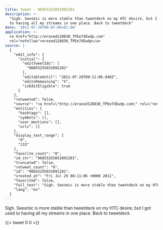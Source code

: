 ```yaml
---
title: Tweet - 96855255031091201
description: >-
  "Sigh. Seesmic is more stable than tweetdeck on my HTC desire, but I got used
  to having all my streams in one place. Back to tweetdeck"
date: '2011-07-29T08:07:06+01:00'
application: >-
  <a href="http://erased128830_TPEe7XEwdp.com"
  rel="nofollow">erased128830_TPEe7XEwdp</a>
source: |-
  {
    "edit_info": {
      "initial": {
        "editTweetIds": [
          "96855255031091201"
        ],
        "editableUntil": "2011-07-29T09:11:06.940Z",
        "editsRemaining": "5",
        "isEditEligible": true
      }
    },
    "retweeted": false,
    "source": "<a href=\"http://erased128830_TPEe7XEwdp.com\" rel=\"nofollow\">erased128830_TPEe7XEwdp</a>",
    "entities": {
      "hashtags": [],
      "symbols": [],
      "user_mentions": [],
      "urls": []
    },
    "display_text_range": [
      "0",
      "133"
    ],
    "favorite_count": "0",
    "id_str": "96855255031091201",
    "truncated": false,
    "retweet_count": "0",
    "id": "96855255031091201",
    "created_at": "Fri Jul 29 08:11:06 +0000 2011",
    "favorited": false,
    "full_text": "Sigh. Seesmic is more stable than tweetdeck on my HTC desire, but I got used to having all my streams in one place. Back to tweetdeck",
    "lang": "en"
  }
---
```

Sigh. Seesmic is more stable than tweetdeck on my HTC desire, but I got used to having all my streams in one place. Back to tweetdeck
    
{{< tweet 0 0 >}}
    
